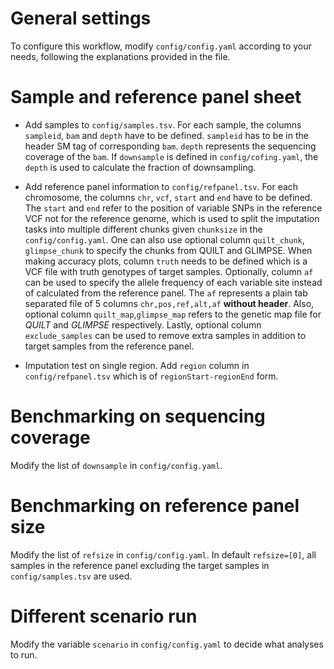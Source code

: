 # General settings

To configure this workflow, modify ``config/config.yaml`` according to your needs, following the explanations provided in the file.

# Sample and reference panel sheet

* Add samples to `config/samples.tsv`. For each sample, the columns `sampleid`, `bam` and `depth` have to be defined. `sampleid` has to be in the header SM tag of corresponding `bam`. `depth` represents the sequencing coverage of the `bam`. If `downsample` is defined in `config/cofing.yaml`, the `depth` is used to calculate the fraction of downsampling. 
* Add reference panel information to `config/refpanel.tsv`. For each chromosome, the columns `chr`, `vcf`, `start` and `end` have to be defined. The `start` and `end` refer to the position of variable SNPs in the reference VCF not for the reference genome, which is used to split the imputation tasks into multiple different chunks given `chunksize` in the `config/config.yaml`. One can also use optional column `quilt_chunk`, `glimpse_chunk` to specify the chunks from QUILT and GLIMPSE. When making accuracy plots, column `truth` needs to be defined which is a VCF file with truth genotypes of target samples. Optionally, column `af` can be used to specify the allele frequency of each variable site instead of calculated from the reference panel. The `af` represents a plain tab separated file of 5 columns `chr,pos,ref,alt,af` **without header**. Also, optional column `quilt_map`,`glimpse_map` refers to the genetic map file for *QUILT* and *GLIMPSE* respectively. Lastly, optional column `exclude_samples` can be used to remove extra samples in addition to target samples from the reference panel.

* Imputation test on single region. Add `region` column in `config/refpanel.tsv` which is of `regionStart-regionEnd` form.

# Benchmarking on sequencing coverage

Modify the list of `downsample` in `config/config.yaml`.

# Benchmarking on reference panel size

Modify the list of `refsize` in `config/config.yaml`. In default `refsize=[0]`, all samples in the reference panel excluding the target samples in `config/samples.tsv` are used.

# Different scenario run

Modify the variable `scenario` in `config/config.yaml` to decide what analyses to run.
